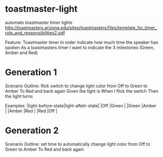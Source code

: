# toastmaster-light
automate toastmaster timer lights
http://toastmasters.arizona.edu/sites/toastmasters/files/template_for_timer_role_and_responsibilities2.pdf


Feature: Toastmaster timer
In order indicate how much time the speaker has spoken
As a toastmasters timer
I want to indicate the 3 milestones (Green, Amber and Red)

# Generation 1
Scenario Outline: flick switch to change light color from Off to Green to Amber To Red and back again
  Given the light is <light-before-state>
  When I flick the switch
  Then the light turns <light-after-state>
  
  Examples:
    |light-before-state|light-aftetr-state|
    |Off               |Green             |
    |Green             |Amber             |
    |Amber             |Red               |
    |Red               |Off               |
    
# Generation 2
Scenario Outline: set time to automatically change light color from Off to Green to Amber To Red and back again
